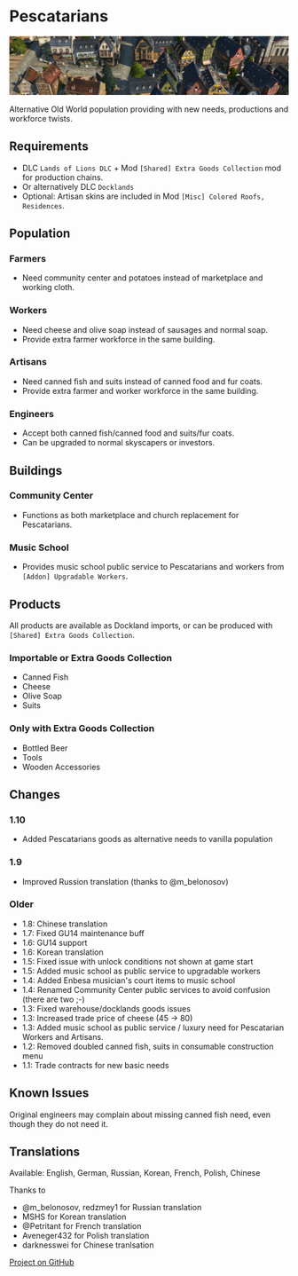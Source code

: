 # Pescatarians

![](./banner.png)

Alternative Old World population providing with new needs, productions and workforce twists.

## Requirements

- DLC `Lands of Lions DLC` + Mod `[Shared] Extra Goods Collection` mod for production chains.
- Or alternatively DLC `Docklands`
- Optional: Artisan skins are included in Mod `[Misc] Colored Roofs, Residences`.

## Population

### Farmers

- Need community center and potatoes instead of marketplace and working cloth.

### Workers

- Need cheese and olive soap instead of sausages and normal soap.
- Provide extra farmer workforce in the same building.

### Artisans

- Need canned fish and suits instead of canned food and fur coats.
- Provide extra farmer and worker workforce in the same building.

### Engineers

- Accept both canned fish/canned food and suits/fur coats.
- Can be upgraded to normal skyscapers or investors.

## Buildings

### Community Center

- Functions as both marketplace and church replacement for Pescatarians.

### Music School

- Provides music school public service to Pescatarians and workers from `[Addon] Upgradable Workers`.

## Products

All products are available as Dockland imports, or can be produced with `[Shared] Extra Goods Collection`.

### Importable or Extra Goods Collection

- Canned Fish
- Cheese
- Olive Soap
- Suits

### Only with Extra Goods Collection

- Bottled Beer
- Tools
- Wooden Accessories

## Changes

### 1.10

- Added Pescatarians goods as alternative needs to vanilla population

### 1.9

- Improved Russion translation (thanks to @m_belonosov)

### Older

- 1.8: Chinese translation
- 1.7: Fixed GU14 maintenance buff
- 1.6: GU14 support
- 1.6: Korean translation
- 1.5: Fixed issue with unlock conditions not shown at game start
- 1.5: Added music school as public service to upgradable workers
- 1.4: Added Enbesa musician's court items to music school
- 1.4: Renamed Community Center public services to avoid confusion (there are two ;-)
- 1.3: Fixed warehouse/docklands goods issues
- 1.3: Increased trade price of cheese (45 -> 80)
- 1.3: Added music school as public service / luxury need for Pescatarian Workers and Artisans.
- 1.2: Removed doubled canned fish, suits in consumable construction menu
- 1.1: Trade contracts for new basic needs

## Known Issues

Original engineers may complain about missing canned fish need, even though they do not need it.

## Translations

Available: English, German, Russian, Korean, French, Polish, Chinese

Thanks to
- @m_belonosov, redzmey1 for Russian translation
- MSHS for Korean translation
- @Petritant for French translation
- Aveneger432 for Polish translation
- darknesswei for Chinese tranlsation

[Project on GitHub](https://github.com/jakobharder/anno-1800-jakobs-mods)
